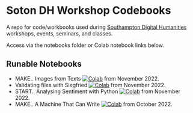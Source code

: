 # Soton DH Workshop Codebooks

A repo for code/workbooks used during [Southampton Digital Humanities](http://digitalhumanities.soton.ac.uk/) workshops, events, seminars, and classes.

Access via the notebooks folder or Colab notebook links below.

## Runable Notebooks

* MAKE.. Images from Texts [![Colab](https://colab.research.google.com/assets/colab-badge.svg)](https://colab.research.google.com/drive/1B0xk7E2lvHLK6nLez77jWwVAvYMyR8wM?usp=sharing) from November 2022.
* Validating files with Siegfried [![Colab](https://colab.research.google.com/assets/colab-badge.svg)](https://colab.research.google.com/drive/1C_kQ4u0OfJiCnXFZDopZhDqCfzkNNQyy?usp=sharing) from November 2022.
* START.. Analysing Sentiment with Python [![Colab](https://colab.research.google.com/assets/colab-badge.svg)](https://colab.research.google.com/drive/1KpZlN8enwCssROGEMMuLglYnWL-62cv1?usp=sharing) from November 2022.
* MAKE.. A Machine That Can Write [![Colab](https://colab.research.google.com/assets/colab-badge.svg)](https://colab.research.google.com/drive/1bsP7etbUTSa7Zw8R-EM4JfRQDJP438hj?usp=sharing) from October 2022.
